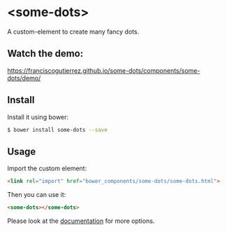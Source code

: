 # \<some-dots\>

A custom-element to create many fancy dots.

## Watch the demo:

https://franciscogutierrez.github.io/some-dots/components/some-dots/demo/

## Install

Install it using bower:

```bash
$ bower install some-dots --save
```

## Usage

Import the custom element:

```html
<link rel="import" href="bower_components/some-dots/some-dots.html">
```
Then you can use it:

```html
<some-dots></some-dots>
```

Please look at the [documentation](https://franciscogutierrez.github.io/some-dots/components/some-dots/demo/) for more options.
